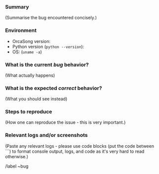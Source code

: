 <!---
Please read this!

Before opening a new issue, make sure to skim through the documentation
at http://ml.pages.km3net.de/OrcaSong
--->

### Summary

(Summarise the bug encountered concisely.)

### Environment

- OrcaSong version:
- Python version (`python --version`):
- OS: (`uname -a`)

### What is the current *bug* behavior?

(What actually happens)

### What is the expected *correct* behavior?

(What you should see instead)

### Steps to reproduce

(How one can reproduce the issue - this is very important.)

### Relevant logs and/or screenshots

(Paste any relevant logs - please use code blocks (put the code between ```) to format console output, logs, and code as it's very hard to read otherwise.)

/label ~bug
